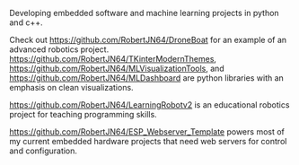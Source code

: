 Developing embedded software and machine learning projects in python and c++.

Check out https://github.com/RobertJN64/DroneBoat for an example of an advanced robotics project.
https://github.com/RobertJN64/TKinterModernThemes, https://github.com/RobertJN64/MLVisualizationTools, and https://github.com/RobertJN64/MLDashboard are python libraries with an emphasis on clean visualizations.

https://github.com/RobertJN64/LearningRobotv2 is an educational robotics project for teaching programming skills.

https://github.com/RobertJN64/ESP_Webserver_Template powers most of my current embedded hardware projects that need web servers for control and configuration.
